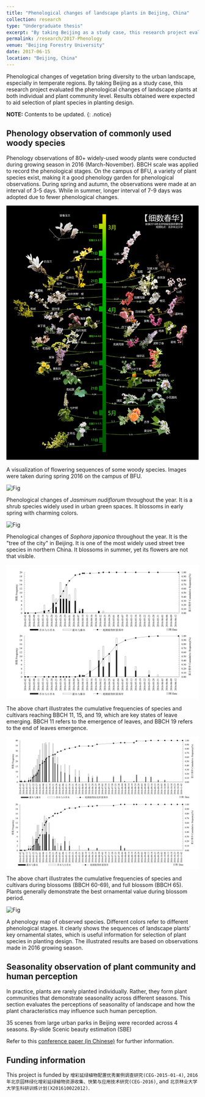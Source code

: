 ```yaml
---
title: "Phenological changes of landscape plants in Beijing, China"
collection: research
type: "Undergraduate thesis"
excerpt: "By taking Beijing as a study case, this research project evaluated the phenological changes of landscape plants at both individual and plant community level."
permalink: /research/2017-Phenology
venue: "Beijing Forestry University"
date: 2017-06-15
location: "Beijing, China"
---
```

Phenological changes of vegetation bring diversity to the urban landscape, especially in temperate regions. By taking Beijing as a study case, this research project evaluated the phenological changes of landscape plants at both individual and plant community level. Results obtained were expected to aid selection of plant species in planting design.

**NOTE:** Contents to be updated.
{: .notice}

Phenology observation of commonly used woody species
----
Phenology observations of 80+ widely-used woody plants were conducted during growing season in 2016 (March-November). BBCH scale was applied to record the phenological stages. On the campus of BFU, a variety of plant species exist, making it a good phenology garden for phenological observations. During spring and autumn, the observations were made at an interval of 3-5 days. While in summer, longer interval of 7-9 days was adopted due to fewer phenological changes.


![Fig](/images/Phenology1.jpg)

A visualization of flowering sequences of some woody species. Images were taken during spring 2016 on the campus of  BFU.

![Fig](/images/Phenology2.jpg)

Phenological changes of <i>Jasminum nudiflorum</i> throughout the year. It is a shrub species widely used in urban green spaces. It blossoms in early spring with charming colors.

![Fig](/images/Phenology4.jpg)

Phenological changes of <i>Sophora japonica</i> throughout the year. It is the "tree of the city" in Beijing. It is one of the most widely used street tree species in northern China. It blossoms in summer, yet its flowers are not that visible.

![Fig](/images/Phenology5.jpg)

The above chart illustrates the cumulative frequencies of species and cultivars reaching BBCH 11, 15, and 19, which are key states of leave emerging. BBCH 11 refers to the emergence of leaves, and BBCH 19 refers to the end of leaves emergence.

![Fig](/images/Phenology6.jpg)

The above chart illustrates the cumulative frequencies of species and cultivars during blossoms (BBCH 60-69), and full blossom (BBCH 65). Plants generally demonstrate the best ornamental value during blossom period.

![Fig](/images/Phenology3.jpg)

A phenology map of observed species. Different colors refer to different phenological stages. It clearly shows the sequences of landscape plants' key ornamental states, which is useful information for selection of plant species in planting design. The illustrated results are based on observations made in 2016 growing season.

Seasonality observation of plant community and human perception
----

In practice, plants are rarely planted individually. Rather, they form plant communities that demonstrate seasonality across different seasons. This section evaluates the perceptions of seasonality of landscape and how the plant characteristics may influence such human perception.

35 scenes from large urban parks in Beijing were recorded across 4 seasons. By-slide Scenic beauty estimation (SBE) 



Refer to this [conference paper (in Chinese)](https://kns.cnki.net/kcms/detail/detail.aspx?filename=ZGFV201810001093&dbcode=CPFD&dbname=CPFD2019&v=5JqWBzmqlGYADA7k6B-uYtsgZCyV1JCcIKnIA5cEPvRzdyZiyHsQ6dYBFfbRV_MOCM9lcUOZp34=) for further information.

Funding information
----
This project is funded by `增彩延绿植物配置优秀案例调查研究(CEG-2015-01-4)`, `2016年北京园林绿化增彩延绿植物资源收集、快繁与应用技术研究(CEG-2016)`, and `北京林业大学大学生科研训练计划(X201610022012)`.